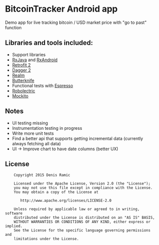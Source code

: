 # BitcoinTracker Android app
Demo app for live tracking bitcoin / USD market price with "go to past" function

## Libraries and tools included:

- Support libraries
- [RxJava](https://github.com/ReactiveX/RxJava) and [RxAndroid](https://github.com/ReactiveX/RxAndroid) 
- [Retrofit 2](http://square.github.io/retrofit/)
- [Dagger 2](http://google.github.io/dagger/)
- [Realm](https://github.com/realm/realm-java)
- [Butterknife](https://github.com/JakeWharton/butterknife)
- Functional tests with [Espresso](https://code.google.com/p/android-test-kit/wiki/Espresso)
- [Robolectric](http://robolectric.org/)
- [Mockito](http://mockito.org/)

## Notes

- UI testing missing
- Instrumentation testing in progress
- Write more unit tests
- Find a better api that supports getting incremental data (currently always fetching all data)
- UI -> Improve chart to have date columns (better UX)

## License

```
    Copyright 2015 Denis Ramic

    Licensed under the Apache License, Version 2.0 (the "License");
    you may not use this file except in compliance with the License.
    You may obtain a copy of the License at

       http://www.apache.org/licenses/LICENSE-2.0

    Unless required by applicable law or agreed to in writing, software
    distributed under the License is distributed on an "AS IS" BASIS,
    WITHOUT WARRANTIES OR CONDITIONS OF ANY KIND, either express or implied.
    See the License for the specific language governing permissions and
    limitations under the License.
```
